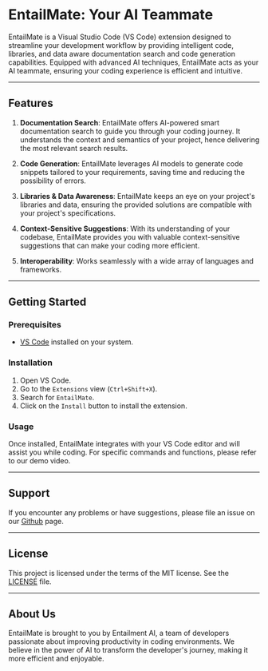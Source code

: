 # EntailMate: Your AI Teammate

EntailMate is a Visual Studio Code (VS Code) extension designed to streamline your development workflow by providing intelligent code, libraries, and data aware documentation search and code generation capabilities. Equipped with advanced AI techniques, EntailMate acts as your AI teammate, ensuring your coding experience is efficient and intuitive.

---

## Features

1. **Documentation Search**: EntailMate offers AI-powered smart documentation search to guide you through your coding journey. It understands the context and semantics of your project, hence delivering the most relevant search results.

2. **Code Generation**: EntailMate leverages AI models to generate code snippets tailored to your requirements, saving time and reducing the possibility of errors.

3. **Libraries & Data Awareness**: EntailMate keeps an eye on your project's libraries and data, ensuring the provided solutions are compatible with your project's specifications.

4. **Context-Sensitive Suggestions**: With its understanding of your codebase, EntailMate provides you with valuable context-sensitive suggestions that can make your coding more efficient.

5. **Interoperability**: Works seamlessly with a wide array of languages and frameworks.

---

## Getting Started

### Prerequisites

- [VS Code](https://code.visualstudio.com/download) installed on your system.

### Installation

1. Open VS Code.
2. Go to the `Extensions` view (`Ctrl+Shift+X`).
3. Search for `EntailMate`.
4. Click on the `Install` button to install the extension.

### Usage

Once installed, EntailMate integrates with your VS Code editor and will assist you while coding. For specific commands and functions, please refer to our demo video.

---

## Support

If you encounter any problems or have suggestions, please file an issue on our [Github](https://github.com/entailment/entailmate/issues) page.

---

## License

This project is licensed under the terms of the MIT license. See the [LICENSE](https://github.com/entailment/entailmate/blob/main/LICENSE) file.

---

## About Us

EntailMate is brought to you by Entailment AI, a team of developers passionate about improving productivity in coding environments. We believe in the power of AI to transform the developer's journey, making it more efficient and enjoyable.
